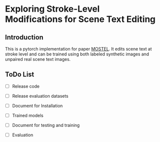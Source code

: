 # Exploring Stroke-Level Modifications for Scene Text Editing

## Introduction
This is a pytorch implementation for paper [MOSTEL](https://arxiv.org/abs/2212.01982). It edits scene text at stroke level and can be trained using both labeled synthetic images and unpaired real scene text images.

## ToDo List

- [ ] Release code
- [ ] Release evaluation datasets
- [ ] Document for Installation
- [ ] Trained models
- [ ] Document for testing and training
- [ ] Evaluation

